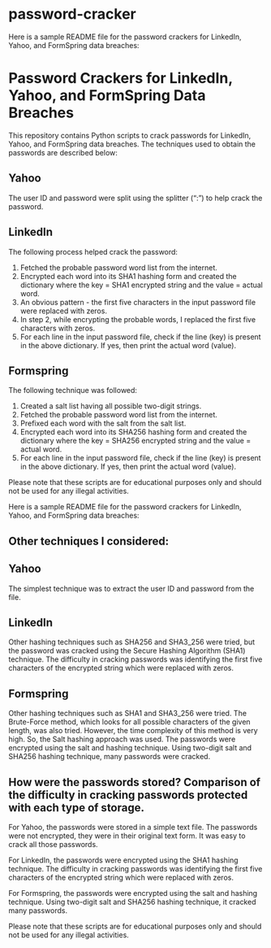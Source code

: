 # password-cracker
Here is a sample README file for the password crackers for LinkedIn, Yahoo, and FormSpring data breaches:

# Password Crackers for LinkedIn, Yahoo, and FormSpring Data Breaches

This repository contains Python scripts to crack passwords for LinkedIn, Yahoo, and FormSpring data breaches. The techniques used to obtain the passwords are described below:

## Yahoo

The user ID and password were split using the splitter (“:”) to help crack the password.

## LinkedIn

The following process helped crack the password:

1. Fetched the probable password word list from the internet.
2. Encrypted each word into its SHA1 hashing form and created the dictionary where the key = SHA1 encrypted string and the value = actual word.
3. An obvious pattern - the first five characters in the input password file were replaced with zeros.
4. In step 2, while encrypting the probable words, I replaced the first five characters with zeros.
5. For each line in the input password file, check if the line (key) is present in the above dictionary. If yes, then print the actual word (value).

## Formspring

The following technique was followed:

1. Created a salt list having all possible two-digit strings.
2. Fetched the probable password word list from the internet.
3. Prefixed each word with the salt from the salt list.
4. Encrypted each word into its SHA256 hashing form and created the dictionary where the key = SHA256 encrypted string and the value = actual word.
5. For each line in the input password file, check if the line (key) is present in the above dictionary. If yes, then print the actual word (value).

Please note that these scripts are for educational purposes only and should not be used for any illegal activities.

Here is a sample README file for the password crackers for LinkedIn, Yahoo, and FormSpring data breaches:

## Other techniques I considered:

## Yahoo

The simplest technique was to extract the user ID and password from the file.

## LinkedIn

Other hashing techniques such as SHA256 and SHA3_256 were tried, but the password was cracked using the Secure Hashing Algorithm (SHA1) technique. The difficulty in cracking passwords was identifying the first five characters of the encrypted string which were replaced with zeros.

## Formspring

Other hashing techniques such as SHA1 and SHA3_256 were tried. The Brute-Force method, which looks for all possible characters of the given length, was also tried. However, the time complexity of this method is very high. So, the Salt hashing approach was used. The passwords were encrypted using the salt and hashing technique. Using two-digit salt and SHA256 hashing technique, many passwords were cracked.

## How were the passwords stored? Comparison of the difficulty in cracking passwords protected with each type of storage.

For Yahoo, the passwords were stored in a simple text file. The passwords were not encrypted, they were in their original text form. It was easy to crack all those passwords.

For LinkedIn, the passwords were encrypted using the SHA1 hashing technique. The difficulty in cracking passwords was identifying the first five characters of the encrypted string which were replaced with zeros.

For Formspring, the passwords were encrypted using the salt and hashing technique. Using two-digit salt and SHA256 hashing technique, it cracked many passwords.

Please note that these scripts are for educational purposes only and should not be used for any illegal activities.
